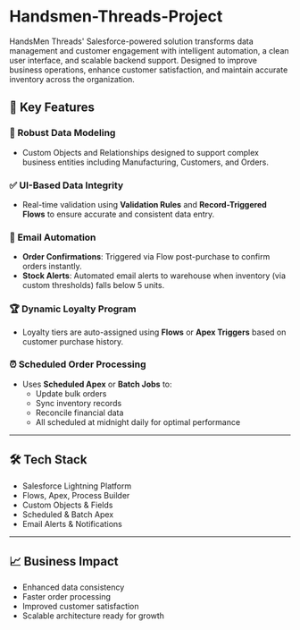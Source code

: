 # Handsmen-Threads-Project
HandsMen Threads' Salesforce-powered solution transforms data management and customer engagement with intelligent automation, a clean user interface, and scalable backend support. Designed to improve business operations, enhance customer satisfaction, and maintain accurate inventory across the organization.

## 🚀 Key Features

### 🧱 Robust Data Modeling
- Custom Objects and Relationships designed to support complex business entities including Manufacturing, Customers, and Orders.

### ✅ UI-Based Data Integrity
- Real-time validation using **Validation Rules** and **Record-Triggered Flows** to ensure accurate and consistent data entry.

### 📧 Email Automation
- **Order Confirmations**: Triggered via Flow post-purchase to confirm orders instantly.
- **Stock Alerts**: Automated email alerts to warehouse when inventory (via custom thresholds) falls below 5 units.

### 🏆 Dynamic Loyalty Program
- Loyalty tiers are auto-assigned using **Flows** or **Apex Triggers** based on customer purchase history.

### ⏰ Scheduled Order Processing
- Uses **Scheduled Apex** or **Batch Jobs** to:
  - Update bulk orders
  - Sync inventory records
  - Reconcile financial data
  - All scheduled at midnight daily for optimal performance

---

## 🛠️ Tech Stack
- Salesforce Lightning Platform
- Flows, Apex, Process Builder
- Custom Objects & Fields
- Scheduled & Batch Apex
- Email Alerts & Notifications

---

## 📈 Business Impact
- Enhanced data consistency
- Faster order processing
- Improved customer satisfaction
- Scalable architecture ready for growth
